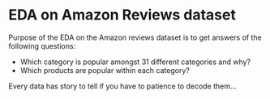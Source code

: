 # EDA on Amazon Reviews dataset
Purpose of the EDA on the Amazon reviews dataset is to get answers of the following questions:
* Which category is popular amongst 31 different categories and why? 
* Which products are popular within each category?

Every data has story to tell if you have to patience to decode them... 
